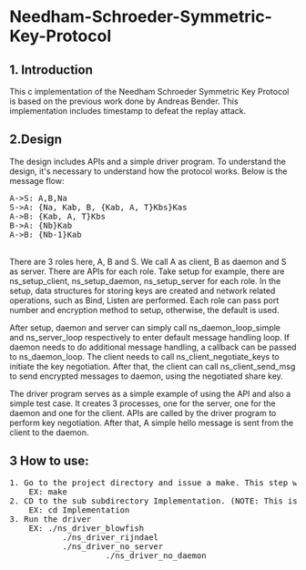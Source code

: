 # Needham-Schroeder-Symmetric-Key-Protocol

## 1. Introduction
This c implementation of the Needham Schroeder Symmetric Key Protocol is based on the previous work done by Andreas Bender. This implementation includes timestamp to defeat the replay attack. 

## 2.Design
The design includes APIs and a simple driver program. To understand the design, it's necessary to understand how the protocol works. Below is the message flow:
<pre>
A->S: A,B,Na
S->A: {Na, Kab, B, {Kab, A, T}Kbs}Kas
A->B: {Kab, A, T}Kbs
B->A: {Nb}Kab
A->B: {Nb-1}Kab
</pre>
<br>
There are 3 roles here, A, B and S. We call A as client, B as daemon and S as server. There are APIs for each role. Take setup for example, there are ns_setup_client, ns_setup_daemon, ns_setup_server for each role. In the setup, data structures for storing keys are created and network related operations, such as Bind, Listen are performed. Each role can pass port number and encryption method to setup, otherwise, the default is used. <br>

After setup, daemon and server can simply call ns_daemon_loop_simple and ns_server_loop respectively to enter default message handling loop. If daemon needs to do additional message handling, a callback can be passed to ns_daemon_loop. The client needs to call ns_client_negotiate_keys to initiate the key negotiation. After that, the client can call ns_client_send_msg to send encrypted messages to daemon, using the negotiated share key. <br>

The driver program serves as a simple example of using the API and also a simple test case. It creates 3 processes, one for the server, one for the daemon and one for the client. APIs are called by the driver program to perform key negotiation. After that, A simple hello message is sent from the client to the daemon. <br>


## 3 How to use:
<pre>
1. Go to the project directory and issue a make. This step will generate the driver programs in the subdirectory Implementation.
	EX: make
2. CD to the sub subdirectory Implementation. (NOTE: This is required because driver use relative path to call server, daemon and client)
	EX: cd Implementation
3. Run the driver
	EX: ./ns_driver_blowfish
	       ./ns_driver_rijndael
	       ./ns_driver_no_server
                    ./ns_driver_no_daemon
 </pre>
